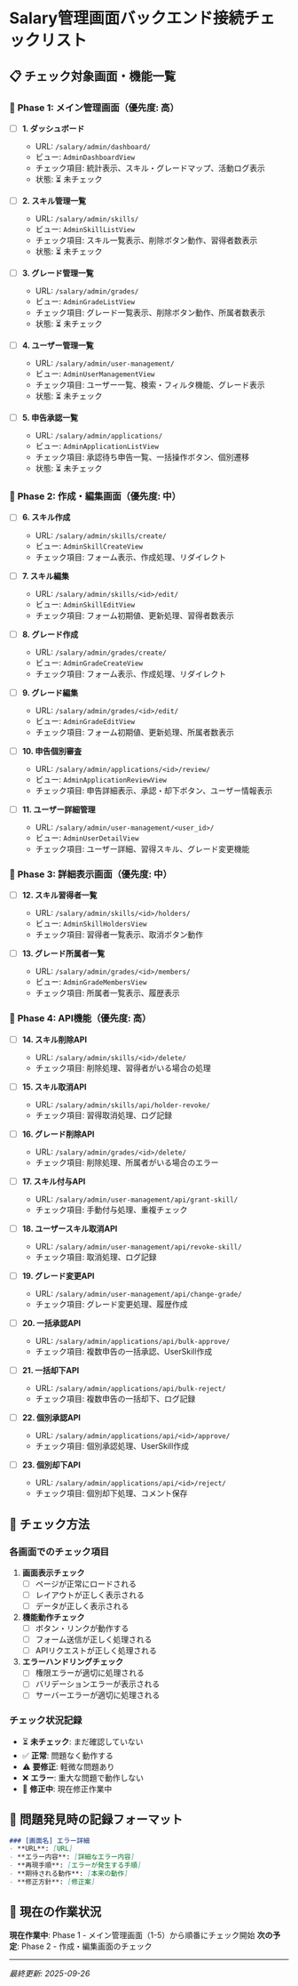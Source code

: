 # Salary管理画面バックエンド接続チェックリスト

## 📋 チェック対象画面・機能一覧

### 🎯 **Phase 1: メイン管理画面（優先度: 高）**

- [ ] **1. ダッシュボード**
  - URL: `/salary/admin/dashboard/`
  - ビュー: `AdminDashboardView`
  - チェック項目: 統計表示、スキル・グレードマップ、活動ログ表示
  - 状態: ⏳ 未チェック

- [ ] **2. スキル管理一覧**
  - URL: `/salary/admin/skills/`
  - ビュー: `AdminSkillListView`
  - チェック項目: スキル一覧表示、削除ボタン動作、習得者数表示
  - 状態: ⏳ 未チェック

- [ ] **3. グレード管理一覧**
  - URL: `/salary/admin/grades/`
  - ビュー: `AdminGradeListView`
  - チェック項目: グレード一覧表示、削除ボタン動作、所属者数表示
  - 状態: ⏳ 未チェック

- [ ] **4. ユーザー管理一覧**
  - URL: `/salary/admin/user-management/`
  - ビュー: `AdminUserManagementView`
  - チェック項目: ユーザー一覧、検索・フィルタ機能、グレード表示
  - 状態: ⏳ 未チェック

- [ ] **5. 申告承認一覧**
  - URL: `/salary/admin/applications/`
  - ビュー: `AdminApplicationListView`
  - チェック項目: 承認待ち申告一覧、一括操作ボタン、個別遷移
  - 状態: ⏳ 未チェック

### 🎯 **Phase 2: 作成・編集画面（優先度: 中）**

- [ ] **6. スキル作成**
  - URL: `/salary/admin/skills/create/`
  - ビュー: `AdminSkillCreateView`
  - チェック項目: フォーム表示、作成処理、リダイレクト

- [ ] **7. スキル編集**
  - URL: `/salary/admin/skills/<id>/edit/`
  - ビュー: `AdminSkillEditView`
  - チェック項目: フォーム初期値、更新処理、習得者数表示

- [ ] **8. グレード作成**
  - URL: `/salary/admin/grades/create/`
  - ビュー: `AdminGradeCreateView`
  - チェック項目: フォーム表示、作成処理、リダイレクト

- [ ] **9. グレード編集**
  - URL: `/salary/admin/grades/<id>/edit/`
  - ビュー: `AdminGradeEditView`
  - チェック項目: フォーム初期値、更新処理、所属者数表示

- [ ] **10. 申告個別審査**
  - URL: `/salary/admin/applications/<id>/review/`
  - ビュー: `AdminApplicationReviewView`
  - チェック項目: 申告詳細表示、承認・却下ボタン、ユーザー情報表示

- [ ] **11. ユーザー詳細管理**
  - URL: `/salary/admin/user-management/<user_id>/`
  - ビュー: `AdminUserDetailView`
  - チェック項目: ユーザー詳細、習得スキル、グレード変更機能

### 🎯 **Phase 3: 詳細表示画面（優先度: 中）**

- [ ] **12. スキル習得者一覧**
  - URL: `/salary/admin/skills/<id>/holders/`
  - ビュー: `AdminSkillHoldersView`
  - チェック項目: 習得者一覧表示、取消ボタン動作

- [ ] **13. グレード所属者一覧**
  - URL: `/salary/admin/grades/<id>/members/`
  - ビュー: `AdminGradeMembersView`
  - チェック項目: 所属者一覧表示、履歴表示

### 🎯 **Phase 4: API機能（優先度: 高）**

- [ ] **14. スキル削除API**
  - URL: `/salary/admin/skills/<id>/delete/`
  - チェック項目: 削除処理、習得者がいる場合の処理

- [ ] **15. スキル取消API**
  - URL: `/salary/admin/skills/api/holder-revoke/`
  - チェック項目: 習得取消処理、ログ記録

- [ ] **16. グレード削除API**
  - URL: `/salary/admin/grades/<id>/delete/`
  - チェック項目: 削除処理、所属者がいる場合のエラー

- [ ] **17. スキル付与API**
  - URL: `/salary/admin/user-management/api/grant-skill/`
  - チェック項目: 手動付与処理、重複チェック

- [ ] **18. ユーザースキル取消API**
  - URL: `/salary/admin/user-management/api/revoke-skill/`
  - チェック項目: 取消処理、ログ記録

- [ ] **19. グレード変更API**
  - URL: `/salary/admin/user-management/api/change-grade/`
  - チェック項目: グレード変更処理、履歴作成

- [ ] **20. 一括承認API**
  - URL: `/salary/admin/applications/api/bulk-approve/`
  - チェック項目: 複数申告の一括承認、UserSkill作成

- [ ] **21. 一括却下API**
  - URL: `/salary/admin/applications/api/bulk-reject/`
  - チェック項目: 複数申告の一括却下、ログ記録

- [ ] **22. 個別承認API**
  - URL: `/salary/admin/applications/api/<id>/approve/`
  - チェック項目: 個別承認処理、UserSkill作成

- [ ] **23. 個別却下API**
  - URL: `/salary/admin/applications/api/<id>/reject/`
  - チェック項目: 個別却下処理、コメント保存

## 🔧 チェック方法

### 各画面でのチェック項目

1. **画面表示チェック**
   - [ ] ページが正常にロードされる
   - [ ] レイアウトが正しく表示される
   - [ ] データが正しく表示される

2. **機能動作チェック**
   - [ ] ボタン・リンクが動作する
   - [ ] フォーム送信が正しく処理される
   - [ ] APIリクエストが正しく処理される

3. **エラーハンドリングチェック**
   - [ ] 権限エラーが適切に処理される
   - [ ] バリデーションエラーが表示される
   - [ ] サーバーエラーが適切に処理される

### チェック状況記録

- ⏳ **未チェック**: まだ確認していない
- ✅ **正常**: 問題なく動作する
- ⚠️ **要修正**: 軽微な問題あり
- ❌ **エラー**: 重大な問題で動作しない
- 🔧 **修正中**: 現在修正作業中

## 📝 問題発見時の記録フォーマット

```markdown
### [画面名] エラー詳細
- **URL**: [URL]
- **エラー内容**: [詳細なエラー内容]
- **再現手順**: [エラーが発生する手順]
- **期待される動作**: [本来の動作]
- **修正方針**: [修正案]
```

## 🎯 現在の作業状況

**現在作業中**: Phase 1 - メイン管理画面（1-5）から順番にチェック開始
**次の予定**: Phase 2 - 作成・編集画面のチェック

---

*最終更新: 2025-09-26*
